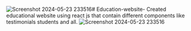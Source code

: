 ![Screenshot 2024-05-23 233516](https://github.com/nayak-swastika/Education-website-/assets/89405829/f29c94c8-bb13-47d2-8e10-7b1c8c46e0d5)# Education-website- 
Created educational website using react js   that contain different components like testimonials students and all.
![Screenshot 2024-05-23 233516](https://github.com/nayak-swastika/Education-website-/assets/89405829/486ff875-ca66-4b3a-bff7-50497275a72f)

